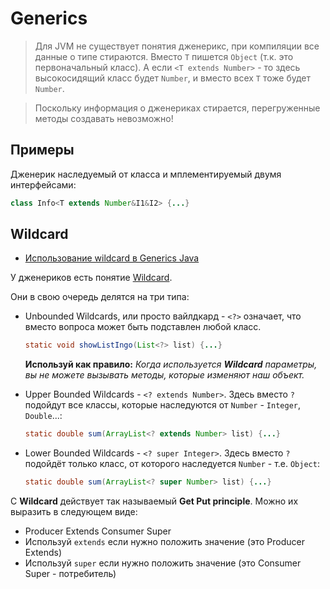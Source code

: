 # Generics
> Для JVM не существует понятия дженерикс, при компиляции все данные о типе стираются.
> Вместо `Т` пишется `Object` (т.к. это первоначальный класс).
> А если `<T extends Number>` - то здесь высокосидящий класс будет `Number`, и вместо всех `T` тоже будет `Number`.

> Поскольку информация о дженериках стирается, перегруженные методы создавать невозможно!


## Примеры
Дженерик наследуемый от класса и мплементируемый двумя интерфейсами:
```java
class Info<T extends Number&I1&I2> {...}
```

## Wildcard
* [Использование wildcard в Generics Java](https://ru.stackoverflow.com/a/361843)

У дженериков есть понятие [Wildcard](https://docs.oracle.com/javase/tutorial/java/generics/wildcards.html).

Они в свою очередь делятся на три типа:
* Unbounded Wildcards, или просто вайлдкард - `<?>` означает, что вместо вопроса может быть подставлен любой класс.
    ```java 
    static void showListIngo(List<?> list) {...}
    ```
  **Используй как правило:** _Когда используется **Wildcard** параметры, вы не можете вызывать методы, которые изменяют наш объект._

* Upper Bounded Wildcards - `<? extends Number>`. Здесь вместо `?` подойдут все классы, которые наследуются от `Number` - `Integer`, `Double`...:
    ```java
    static double sum(ArrayList<? extends Number> list) {...}
    ```

* Lower Bounded Wildcards - `<? super Integer>`. Здесь вместо `?` подойдёт только класс, от которого наследуется `Number` - т.е. `Object`:
    ```java
    static double sum(ArrayList<? super Number> list) {...}
    ```

С **Wildcard** действует так называемый **Get Put principle**. Можно их выразить в следующем виде:
- Producer Extends Consumer Super
- Используй `extends` если нужно положить значение (это Producer Extends)
- Используй `super` если нужно положить значение (это Consumer Super - потребитель)

